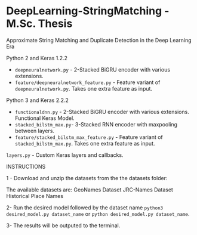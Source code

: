 # DeepLearning-StringMatching - M.Sc. Thesis

Approximate String Matching and Duplicate Detection in the Deep Learning Era

Python 2 and Keras 1.2.2
+ `deepneuralnetwork.py` - 2-Stacked BiGRU encoder with various extensions.
+ `feature/deepneuralnetwork_feature.py` - Feature variant of `deepneuralnetwork.py`. Takes one extra feature as input.

Python 3 and Keras 2.2.2
+ `functionaldnn.py` - 2-Stacked BiGRU encoder with various extensions. Functional Keras Model.
+ `stacked_bilstm_max.py`- 3-Stacked RNN encoder with maxpooling between layers.
+ `feature/stacked_bilstm_max_feature.py` - Feature variant of `stacked_bilstm_max.py`. Takes one extra feature as input.

`layers.py` - Custom Keras layers and callbacks.


INSTRUCTIONS

1 - Download and unzip the datasets from the the datasets folder:

The available datasets are:
GeoNames Dataset
JRC-Names Dataset
Historical Place Names

2- Run the desired model followed by the dataset name `python3 desired_model.py dataset_name` or `python desired_model.py dataset_name`.

3- The results will be outputed to the terminal.

